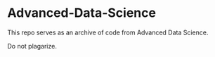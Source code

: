 # Advanced-Data-Science
This repo serves as an archive of code from Advanced Data Science.

Do not plagarize.
